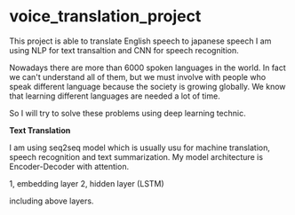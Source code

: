 # voice_translation_project

This project is able to translate English speech to japanese speech
I am using NLP for text transaltion and CNN for speech recognition.

Nowadays there are more than 6000 spoken languages in the world.
In fact we can't understand all of them, but we must involve with people who speak different language
because the society is growing globally.
We know that learning different languages are needed a lot of time.

So I will try to solve these problems using deep learning technic.

**Text Translation**

I am using seq2seq model which is usually usu for machine translation, speech recognition and text summarization.
My model architecture is Encoder-Decoder with attention.

1, embedding layer
2, hidden layer (LSTM)

including above layers.








